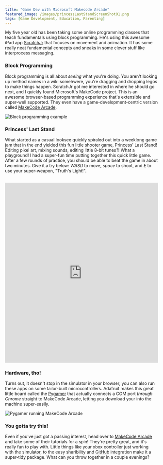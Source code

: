 ```yaml
---
title: "Game Dev with Microsoft Makecode Arcade"
featured_image: /images/princessLastStandScreenShot01.png
tags: [Game Development, Education, Parenting]
---
```


My five year old has been taking some online programming classes that teach fundamentals using block programming. He's using this awesome iPad app [ScratchJr](https://apps.apple.com/us/app/scratchjr/id895485086) that focuses on movement and animation. It has some really neat fundamental concepts and sneaks in some clever stuff like interprocess messaging. 

<!--more-->

### Block Programming
Block programming is all about _seeing_ what you're doing. You aren't looking up method names in a wiki somehwere, you're dragging and dropping legos to make things happen. ScratchJr got me interested in where he should go next, and I quickly found Microsoft's MakeCode project. This is an awesome browser-based programming experience that's extensible and super-well supported. They even have a game-development-centric version called [MakeCode Arcade](https://arcade.makecode.com/). 

![Block programming example](/images/princessLastStandBlockExample.png)

### Princess' Last Stand
What started as a casual looksee quickly spiraled out into a weeklong game jam that in the end yielded this fun little shooter game, Princess' Last Stand! Editing pixel art, mixing sounds, editing little 8-bit tunes?! What a playground! I had a super-fun time putting together this quick little game. After a few rounds of practice, you should be able to beat the game in about two minutes. Give it a try below: *WASD* to move, *space* to shoot, and *E* to use your super-weapon, "Truth's Light!".
<br /><br />

<div style="position:relative;height:0;padding-bottom:117.6%;overflow:hidden;"><iframe style="position:absolute;top:0;left:0;width:100%;height:100%;" src="https://arcade.makecode.com/---run?id=_PHvbrtU1K5bU" allowfullscreen="allowfullscreen" sandbox="allow-popups allow-forms allow-scripts allow-same-origin" frameborder="0"></iframe></div>

### Hardware, tho!
Turns out, it doesn't stop in the simulator in your browser, you can also run these apps on some tailor-built microcontrollers. Adafruit makes this great little board called the [Pygamer](https://www.adafruit.com/product/4242) that actually connects a COM port _through Chrome_ straight to MakeCode Arcade, letting you download your into the machine super-easily.


![Pygamer running MakeCode Arcade](/images/pygamer.png)

### You gotta try this!
Even if you've just got a passing interest, head over to [MakeCode Arcade](https://arcade.makecode.com/) and take some of their tutorials for a spin! They're pretty great, and it's really fun to play with. Little things like your xbox controller just working with the simulator, to the easy sharibility and [GitHub](https://github.com/ehippy/princesslaststand) integration make it a super-tidy package. What can you throw together in a couple evenings?